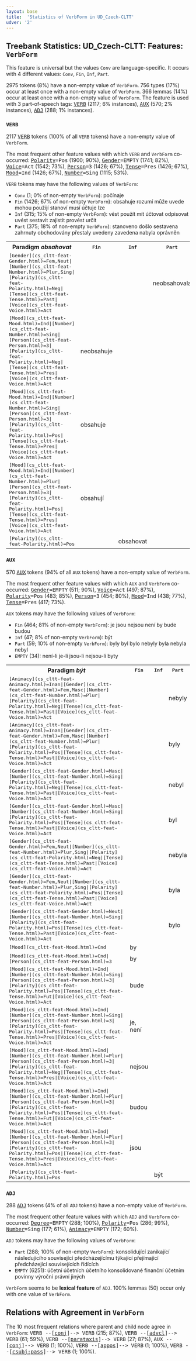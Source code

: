 ```yaml
---
layout: base
title:  'Statistics of VerbForm in UD_Czech-CLTT'
udver: '2'
---
```


## Treebank Statistics: UD_Czech-CLTT: Features: `VerbForm`

This feature is universal but the values `Conv` are language-specific.
It occurs with 4 different values: `Conv`, `Fin`, `Inf`, `Part`.

2975 tokens (8%) have a non-empty value of `VerbForm`.
756 types (17%) occur at least once with a non-empty value of `VerbForm`.
366 lemmas (14%) occur at least once with a non-empty value of `VerbForm`.
The feature is used with 3 part-of-speech tags: <tt>[VERB](cs_cltt-pos-VERB.html)</tt> (2117; 6% instances), <tt>[AUX](cs_cltt-pos-AUX.html)</tt> (570; 2% instances), <tt>[ADJ](cs_cltt-pos-ADJ.html)</tt> (288; 1% instances).

### `VERB`

2117 <tt>[VERB](cs_cltt-pos-VERB.html)</tt> tokens (100% of all `VERB` tokens) have a non-empty value of `VerbForm`.

The most frequent other feature values with which `VERB` and `VerbForm` co-occurred: <tt>[Polarity](cs_cltt-feat-Polarity.html)</tt><tt>=Pos</tt> (1900; 90%), <tt>[Gender](cs_cltt-feat-Gender.html)</tt><tt>=EMPTY</tt> (1741; 82%), <tt>[Voice](cs_cltt-feat-Voice.html)</tt><tt>=Act</tt> (1542; 73%), <tt>[Person](cs_cltt-feat-Person.html)</tt><tt>=3</tt> (1426; 67%), <tt>[Tense](cs_cltt-feat-Tense.html)</tt><tt>=Pres</tt> (1426; 67%), <tt>[Mood](cs_cltt-feat-Mood.html)</tt><tt>=Ind</tt> (1426; 67%), <tt>[Number](cs_cltt-feat-Number.html)</tt><tt>=Sing</tt> (1115; 53%).

`VERB` tokens may have the following values of `VerbForm`:

* `Conv` (1; 0% of non-empty `VerbForm`): počínaje
* `Fin` (1426; 67% of non-empty `VerbForm`): obsahuje rozumí může uvede mohou použijí stanoví musí účtuje lze
* `Inf` (315; 15% of non-empty `VerbForm`): vést použít mít účtovat odpisovat uvést sestavit zajistit provést určit
* `Part` (375; 18% of non-empty `VerbForm`): stanoveno došlo sestavena zahrnuty obchodovány přestaly uvedeny zavedena nabyla oprávněn

<table>
  <tr><th>Paradigm <i>obsahovat</i></th><th><tt>Fin</tt></th><th><tt>Inf</tt></th><th><tt>Part</tt></th></tr>
  <tr><td><tt><tt>[Gender](cs_cltt-feat-Gender.html)</tt><tt>=Fem,Neut</tt>|<tt>[Number](cs_cltt-feat-Number.html)</tt><tt>=Plur,Sing</tt>|<tt>[Polarity](cs_cltt-feat-Polarity.html)</tt><tt>=Neg</tt>|<tt>[Tense](cs_cltt-feat-Tense.html)</tt><tt>=Past</tt>|<tt>[Voice](cs_cltt-feat-Voice.html)</tt><tt>=Act</tt></tt></td><td></td><td></td><td>neobsahovala</td></tr>
  <tr><td><tt><tt>[Mood](cs_cltt-feat-Mood.html)</tt><tt>=Ind</tt>|<tt>[Number](cs_cltt-feat-Number.html)</tt><tt>=Sing</tt>|<tt>[Person](cs_cltt-feat-Person.html)</tt><tt>=3</tt>|<tt>[Polarity](cs_cltt-feat-Polarity.html)</tt><tt>=Neg</tt>|<tt>[Tense](cs_cltt-feat-Tense.html)</tt><tt>=Pres</tt>|<tt>[Voice](cs_cltt-feat-Voice.html)</tt><tt>=Act</tt></tt></td><td>neobsahuje</td><td></td><td></td></tr>
  <tr><td><tt><tt>[Mood](cs_cltt-feat-Mood.html)</tt><tt>=Ind</tt>|<tt>[Number](cs_cltt-feat-Number.html)</tt><tt>=Sing</tt>|<tt>[Person](cs_cltt-feat-Person.html)</tt><tt>=3</tt>|<tt>[Polarity](cs_cltt-feat-Polarity.html)</tt><tt>=Pos</tt>|<tt>[Tense](cs_cltt-feat-Tense.html)</tt><tt>=Pres</tt>|<tt>[Voice](cs_cltt-feat-Voice.html)</tt><tt>=Act</tt></tt></td><td>obsahuje</td><td></td><td></td></tr>
  <tr><td><tt><tt>[Mood](cs_cltt-feat-Mood.html)</tt><tt>=Ind</tt>|<tt>[Number](cs_cltt-feat-Number.html)</tt><tt>=Plur</tt>|<tt>[Person](cs_cltt-feat-Person.html)</tt><tt>=3</tt>|<tt>[Polarity](cs_cltt-feat-Polarity.html)</tt><tt>=Pos</tt>|<tt>[Tense](cs_cltt-feat-Tense.html)</tt><tt>=Pres</tt>|<tt>[Voice](cs_cltt-feat-Voice.html)</tt><tt>=Act</tt></tt></td><td>obsahují</td><td></td><td></td></tr>
  <tr><td><tt><tt>[Polarity](cs_cltt-feat-Polarity.html)</tt><tt>=Pos</tt></tt></td><td></td><td>obsahovat</td><td></td></tr>
</table>

### `AUX`

570 <tt>[AUX](cs_cltt-pos-AUX.html)</tt> tokens (94% of all `AUX` tokens) have a non-empty value of `VerbForm`.

The most frequent other feature values with which `AUX` and `VerbForm` co-occurred: <tt>[Gender](cs_cltt-feat-Gender.html)</tt><tt>=EMPTY</tt> (511; 90%), <tt>[Voice](cs_cltt-feat-Voice.html)</tt><tt>=Act</tt> (497; 87%), <tt>[Polarity](cs_cltt-feat-Polarity.html)</tt><tt>=Pos</tt> (483; 85%), <tt>[Person](cs_cltt-feat-Person.html)</tt><tt>=3</tt> (454; 80%), <tt>[Mood](cs_cltt-feat-Mood.html)</tt><tt>=Ind</tt> (438; 77%), <tt>[Tense](cs_cltt-feat-Tense.html)</tt><tt>=Pres</tt> (417; 73%).

`AUX` tokens may have the following values of `VerbForm`:

* `Fin` (464; 81% of non-empty `VerbForm`): je jsou nejsou není by bude budou
* `Inf` (47; 8% of non-empty `VerbForm`): být
* `Part` (59; 10% of non-empty `VerbForm`): byly byl bylo nebyly byla nebyla nebyl
* `EMPTY` (34): není-li je-li jsou-li nejsou-li byty

<table>
  <tr><th>Paradigm <i>být</i></th><th><tt>Fin</tt></th><th><tt>Inf</tt></th><th><tt>Part</tt></th></tr>
  <tr><td><tt><tt>[Animacy](cs_cltt-feat-Animacy.html)</tt><tt>=Inan</tt>|<tt>[Gender](cs_cltt-feat-Gender.html)</tt><tt>=Fem,Masc</tt>|<tt>[Number](cs_cltt-feat-Number.html)</tt><tt>=Plur</tt>|<tt>[Polarity](cs_cltt-feat-Polarity.html)</tt><tt>=Neg</tt>|<tt>[Tense](cs_cltt-feat-Tense.html)</tt><tt>=Past</tt>|<tt>[Voice](cs_cltt-feat-Voice.html)</tt><tt>=Act</tt></tt></td><td></td><td></td><td>nebyly</td></tr>
  <tr><td><tt><tt>[Animacy](cs_cltt-feat-Animacy.html)</tt><tt>=Inan</tt>|<tt>[Gender](cs_cltt-feat-Gender.html)</tt><tt>=Fem,Masc</tt>|<tt>[Number](cs_cltt-feat-Number.html)</tt><tt>=Plur</tt>|<tt>[Polarity](cs_cltt-feat-Polarity.html)</tt><tt>=Pos</tt>|<tt>[Tense](cs_cltt-feat-Tense.html)</tt><tt>=Past</tt>|<tt>[Voice](cs_cltt-feat-Voice.html)</tt><tt>=Act</tt></tt></td><td></td><td></td><td>byly</td></tr>
  <tr><td><tt><tt>[Gender](cs_cltt-feat-Gender.html)</tt><tt>=Masc</tt>|<tt>[Number](cs_cltt-feat-Number.html)</tt><tt>=Sing</tt>|<tt>[Polarity](cs_cltt-feat-Polarity.html)</tt><tt>=Neg</tt>|<tt>[Tense](cs_cltt-feat-Tense.html)</tt><tt>=Past</tt>|<tt>[Voice](cs_cltt-feat-Voice.html)</tt><tt>=Act</tt></tt></td><td></td><td></td><td>nebyl</td></tr>
  <tr><td><tt><tt>[Gender](cs_cltt-feat-Gender.html)</tt><tt>=Masc</tt>|<tt>[Number](cs_cltt-feat-Number.html)</tt><tt>=Sing</tt>|<tt>[Polarity](cs_cltt-feat-Polarity.html)</tt><tt>=Pos</tt>|<tt>[Tense](cs_cltt-feat-Tense.html)</tt><tt>=Past</tt>|<tt>[Voice](cs_cltt-feat-Voice.html)</tt><tt>=Act</tt></tt></td><td></td><td></td><td>byl</td></tr>
  <tr><td><tt><tt>[Gender](cs_cltt-feat-Gender.html)</tt><tt>=Fem,Neut</tt>|<tt>[Number](cs_cltt-feat-Number.html)</tt><tt>=Plur,Sing</tt>|<tt>[Polarity](cs_cltt-feat-Polarity.html)</tt><tt>=Neg</tt>|<tt>[Tense](cs_cltt-feat-Tense.html)</tt><tt>=Past</tt>|<tt>[Voice](cs_cltt-feat-Voice.html)</tt><tt>=Act</tt></tt></td><td></td><td></td><td>nebyla</td></tr>
  <tr><td><tt><tt>[Gender](cs_cltt-feat-Gender.html)</tt><tt>=Fem,Neut</tt>|<tt>[Number](cs_cltt-feat-Number.html)</tt><tt>=Plur,Sing</tt>|<tt>[Polarity](cs_cltt-feat-Polarity.html)</tt><tt>=Pos</tt>|<tt>[Tense](cs_cltt-feat-Tense.html)</tt><tt>=Past</tt>|<tt>[Voice](cs_cltt-feat-Voice.html)</tt><tt>=Act</tt></tt></td><td></td><td></td><td>byla</td></tr>
  <tr><td><tt><tt>[Gender](cs_cltt-feat-Gender.html)</tt><tt>=Neut</tt>|<tt>[Number](cs_cltt-feat-Number.html)</tt><tt>=Sing</tt>|<tt>[Polarity](cs_cltt-feat-Polarity.html)</tt><tt>=Pos</tt>|<tt>[Tense](cs_cltt-feat-Tense.html)</tt><tt>=Past</tt>|<tt>[Voice](cs_cltt-feat-Voice.html)</tt><tt>=Act</tt></tt></td><td></td><td></td><td>bylo</td></tr>
  <tr><td><tt><tt>[Mood](cs_cltt-feat-Mood.html)</tt><tt>=Cnd</tt></tt></td><td>by</td><td></td><td></td></tr>
  <tr><td><tt><tt>[Mood](cs_cltt-feat-Mood.html)</tt><tt>=Cnd</tt>|<tt>[Person](cs_cltt-feat-Person.html)</tt><tt>=3</tt></tt></td><td>by</td><td></td><td></td></tr>
  <tr><td><tt><tt>[Mood](cs_cltt-feat-Mood.html)</tt><tt>=Ind</tt>|<tt>[Number](cs_cltt-feat-Number.html)</tt><tt>=Sing</tt>|<tt>[Person](cs_cltt-feat-Person.html)</tt><tt>=3</tt>|<tt>[Polarity](cs_cltt-feat-Polarity.html)</tt><tt>=Pos</tt>|<tt>[Tense](cs_cltt-feat-Tense.html)</tt><tt>=Fut</tt>|<tt>[Voice](cs_cltt-feat-Voice.html)</tt><tt>=Act</tt></tt></td><td>bude</td><td></td><td></td></tr>
  <tr><td><tt><tt>[Mood](cs_cltt-feat-Mood.html)</tt><tt>=Ind</tt>|<tt>[Number](cs_cltt-feat-Number.html)</tt><tt>=Sing</tt>|<tt>[Person](cs_cltt-feat-Person.html)</tt><tt>=3</tt>|<tt>[Polarity](cs_cltt-feat-Polarity.html)</tt><tt>=Pos</tt>|<tt>[Tense](cs_cltt-feat-Tense.html)</tt><tt>=Pres</tt>|<tt>[Voice](cs_cltt-feat-Voice.html)</tt><tt>=Act</tt></tt></td><td>je, není</td><td></td><td></td></tr>
  <tr><td><tt><tt>[Mood](cs_cltt-feat-Mood.html)</tt><tt>=Ind</tt>|<tt>[Number](cs_cltt-feat-Number.html)</tt><tt>=Plur</tt>|<tt>[Person](cs_cltt-feat-Person.html)</tt><tt>=3</tt>|<tt>[Polarity](cs_cltt-feat-Polarity.html)</tt><tt>=Neg</tt>|<tt>[Tense](cs_cltt-feat-Tense.html)</tt><tt>=Pres</tt>|<tt>[Voice](cs_cltt-feat-Voice.html)</tt><tt>=Act</tt></tt></td><td>nejsou</td><td></td><td></td></tr>
  <tr><td><tt><tt>[Mood](cs_cltt-feat-Mood.html)</tt><tt>=Ind</tt>|<tt>[Number](cs_cltt-feat-Number.html)</tt><tt>=Plur</tt>|<tt>[Person](cs_cltt-feat-Person.html)</tt><tt>=3</tt>|<tt>[Polarity](cs_cltt-feat-Polarity.html)</tt><tt>=Pos</tt>|<tt>[Tense](cs_cltt-feat-Tense.html)</tt><tt>=Fut</tt>|<tt>[Voice](cs_cltt-feat-Voice.html)</tt><tt>=Act</tt></tt></td><td>budou</td><td></td><td></td></tr>
  <tr><td><tt><tt>[Mood](cs_cltt-feat-Mood.html)</tt><tt>=Ind</tt>|<tt>[Number](cs_cltt-feat-Number.html)</tt><tt>=Plur</tt>|<tt>[Person](cs_cltt-feat-Person.html)</tt><tt>=3</tt>|<tt>[Polarity](cs_cltt-feat-Polarity.html)</tt><tt>=Pos</tt>|<tt>[Tense](cs_cltt-feat-Tense.html)</tt><tt>=Pres</tt>|<tt>[Voice](cs_cltt-feat-Voice.html)</tt><tt>=Act</tt></tt></td><td>jsou</td><td></td><td></td></tr>
  <tr><td><tt><tt>[Polarity](cs_cltt-feat-Polarity.html)</tt><tt>=Pos</tt></tt></td><td></td><td>být</td><td></td></tr>
</table>

### `ADJ`

288 <tt>[ADJ](cs_cltt-pos-ADJ.html)</tt> tokens (4% of all `ADJ` tokens) have a non-empty value of `VerbForm`.

The most frequent other feature values with which `ADJ` and `VerbForm` co-occurred: <tt>[Degree](cs_cltt-feat-Degree.html)</tt><tt>=EMPTY</tt> (288; 100%), <tt>[Polarity](cs_cltt-feat-Polarity.html)</tt><tt>=Pos</tt> (286; 99%), <tt>[Number](cs_cltt-feat-Number.html)</tt><tt>=Sing</tt> (177; 61%), <tt>[Animacy](cs_cltt-feat-Animacy.html)</tt><tt>=EMPTY</tt> (172; 60%).

`ADJ` tokens may have the following values of `VerbForm`:

* `Part` (288; 100% of non-empty `VerbForm`): konsolidující zanikající následujícího související předcházejícímu týkající přejímající předcházející souvisejících řídících
* `EMPTY` (6251): účetní účetních účetního konsolidované finanční účetním povinny výroční právní jiných

`VerbForm` seems to be **lexical feature** of `ADJ`. 100% lemmas (50) occur only with one value of `VerbForm`.

## Relations with Agreement in `VerbForm`

The 10 most frequent relations where parent and child node agree in `VerbForm`:
<tt>VERB --[<a href="../dep/conj.html">conj</a>]--> VERB</tt> (215; 87%),
<tt>VERB --[<a href="../dep/advcl.html">advcl</a>]--> VERB</tt> (61; 59%),
<tt>VERB --[<a href="../dep/parataxis.html">parataxis</a>]--> VERB</tt> (27; 87%),
<tt>AUX --[<a href="../dep/conj.html">conj</a>]--> VERB</tt> (1; 100%),
<tt>VERB --[<a href="../dep/appos.html">appos</a>]--> VERB</tt> (1; 100%),
<tt>VERB --[<a href="../dep/csubj:pass.html">csubj:pass</a>]--> VERB</tt> (1; 100%).

